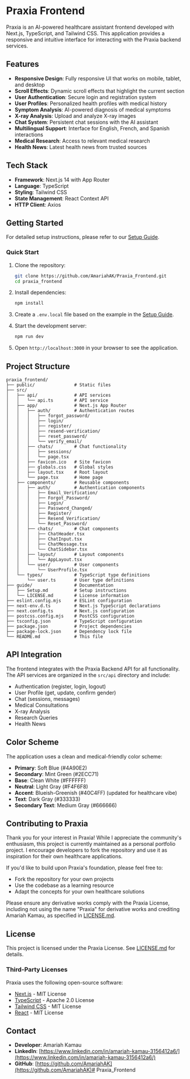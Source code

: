 # Praxia Frontend

Praxia is an AI-powered healthcare assistant frontend developed with Next.js, TypeScript, and Tailwind CSS. This application provides a responsive and intuitive interface for interacting with the Praxia backend services.

## Features

- **Responsive Design**: Fully responsive UI that works on mobile, tablet, and desktop
- **Scroll Effects**: Dynamic scroll effects that highlight the current section
- **User Authentication**: Secure login and registration system
- **User Profiles**: Personalized health profiles with medical history
- **Symptom Analysis**: AI-powered diagnosis of medical symptoms
- **X-ray Analysis**: Upload and analyze X-ray images
- **Chat System**: Persistent chat sessions with the AI assistant
- **Multilingual Support**: Interface for English, French, and Spanish interactions
- **Medical Research**: Access to relevant medical research
- **Health News**: Latest health news from trusted sources

## Tech Stack

- **Framework**: Next.js 14 with App Router
- **Language**: TypeScript
- **Styling**: Tailwind CSS
- **State Management**: React Context API
- **HTTP Client**: Axios

## Getting Started

For detailed setup instructions, please refer to our [Setup Guide](guide/Setup.md).

### Quick Start

1. Clone the repository:
   ```bash
   git clone https://github.com/AmariahAK/Praxia_Frontend.git
   cd praxia_frontend
   ```

2. Install dependencies:
   ```bash
   npm install
   ```

3. Create a `.env.local` file based on the example in the [Setup Guide](guide/Setup.md).

4. Start the development server:
   ```bash
   npm run dev
   ```

5. Open `http://localhost:3000` in your browser to see the application.

## Project Structure

```
praxia_frontend/
├── public/               # Static files
├── src/
│   ├── api/              # API services
│   │   └── api.ts        # API service
│   ├── app/              # Next.js App Router
│   │   ├── auth/         # Authentication routes
│   │   │   ├── forgot_password/
│   │   │   ├── login/
│   │   │   ├── register/
│   │   │   ├── resend-verification/
│   │   │   ├── reset_password/
│   │   │   └── verify_email/
│   │   ├── chats/        # Chat functionality
│   │   │   ├── sessions/
│   │   │   └── page.tsx
│   │   ├── favicon.ico   # Site favicon
│   │   ├── globals.css   # Global styles
│   │   ├── layout.tsx    # Root layout
│   │   └── page.tsx      # Home page
│   ├── components/       # Reusable components
│   │   ├── auth/         # Authentication components
│   │   │   ├── Email_Verification/
│   │   │   ├── Forgot_Password/
│   │   │   ├── Login/
│   │   │   ├── Password_Changed/
│   │   │   ├── Register/
│   │   │   ├── Resend_Verification/
│   │   │   └── Reset_Password/
│   │   ├── chats/        # Chat components
│   │   │   ├── ChatHeader.tsx
│   │   │   ├── ChatInput.tsx
│   │   │   ├── ChatMessage.tsx
│   │   │   └── ChatSidebar.tsx
│   │   ├── layout/       # Layout components
│   │   │   └── AppLayout.tsx
│   │   └── user/         # User components
│   │       └── UserProfile.tsx
│   └── types/            # TypeScript type definitions
│       └── user.ts       # User type definitions
├── guide/                # Documentation
│   ├── Setup.md          # Setup instructions
│   └── LICENSE.md        # License information
├── eslint.config.mjs     # ESLint configuration
├── next-env.d.ts         # Next.js TypeScript declarations
├── next.config.ts        # Next.js configuration
├── postcss.config.mjs    # PostCSS configuration
├── tsconfig.json         # TypeScript configuration
├── package.json          # Project dependencies
├── package-lock.json     # Dependency lock file
└── README.md             # This file
```

## API Integration

The frontend integrates with the Praxia Backend API for all functionality. The API services are organized in the `src/api` directory and include:

- Authentication (register, login, logout)
- User Profile (get, update, confirm gender)
- Chat (sessions, messages)
- Medical Consultations
- X-ray Analysis
- Research Queries
- Health News

## Color Scheme

The application uses a clean and medical-friendly color scheme:

- **Primary**: Soft Blue (#4A90E2)
- **Secondary**: Mint Green (#2ECC71)
- **Base**: Clean White (#FFFFFF)
- **Neutral**: Light Gray (#F4F6F8)
- **Accent**: Blueish-Greenish (#40C4FF) (updated for healthcare vibe)
- **Text**: Dark Gray (#333333)
- **Secondary Text**: Medium Gray (#666666)

## Contributing to Praxia

Thank you for your interest in Praxia! While I appreciate the community's enthusiasm, this project is currently maintained as a personal portfolio project. I encourage developers to fork the repository and use it as inspiration for their own healthcare applications.

If you'd like to build upon Praxia's foundation, please feel free to:
- Fork the repository for your own projects
- Use the codebase as a learning resource
- Adapt the concepts for your own healthcare solutions

Please ensure any derivative works comply with the Praxia License, including not using the name "Praxia" for derivative works and crediting Amariah Kamau, as specified in [LICENSE.md](guide/LICENSE.md).

## License

This project is licensed under the Praxia License. See [LICENSE.md](guide/LICENSE.md) for details.

### Third-Party Licenses

Praxia uses the following open-source software:
- [Next.js](https://github.com/vercel/next.js) - MIT License
- [TypeScript](https://github.com/microsoft/TypeScript) - Apache 2.0 License
- [Tailwind CSS](https://github.com/tailwindlabs/tailwindcss) - MIT License
- [React](https://github.com/facebook/react) - MIT License

## Contact

- **Developer**: Amariah Kamau
- **LinkedIn**: [https://www.linkedin.com/in/amariah-kamau-3156412a6/](https://www.linkedin.com/in/amariah-kamau-3156412a6/)
- **GitHub**: [https://github.com/AmariahAK](https://github.com/AmariahAK)# Praxia_Frontend
